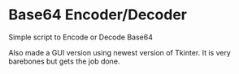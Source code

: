 # Base64 Encoder/Decoder
Simple script to Encode or Decode Base64

Also made a GUI version using newest version of Tkinter. It is very barebones but gets the job done.
